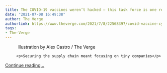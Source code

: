 ```yaml
---
title: The COVID-19 vaccines weren’t hacked — this task force is one reason why
date: "2021-07-08 16:49:38"
author: The Verge
authorlink: https://www.theverge.com/2021/7/8/22568397/covid-vaccine-cybersecurity-cisa-task-force
tags:
- The-Verge
---
```

<figure>
      <img alt="" src="https://cdn.vox-cdn.com/thumbor/1RSx3O-jpGazwClMm0yTPnPufAs=/0x0:2040x1360/1310x873/cdn.vox-cdn.com/uploads/chorus_image/image/69556777/acastro_210708_4663_0001.0.jpg" />
        <figcaption>Illustration by Alex Castro / The Verge</figcaption>
    </figure>


  		 <p>Securing the supply chain meant focusing on tiny companies</p>
  <p>
    <a href="https://www.theverge.com/2021/7/8/22568397/covid-vaccine-cybersecurity-cisa-task-force">Continue reading&hellip;</a>
  </p>
